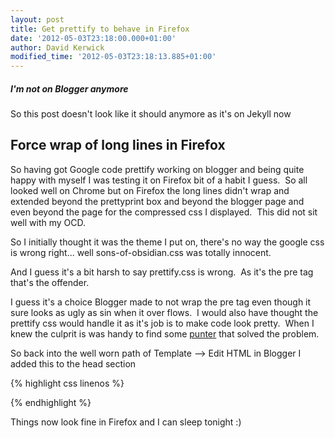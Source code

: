 ```yaml
---
layout: post
title: Get prettify to behave in Firefox
date: '2012-05-03T23:18:00.000+01:00'
author: David Kerwick
modified_time: '2012-05-03T23:18:13.885+01:00'
---
```

<div class="note info">
  <h5>I'm not on Blogger anymore</h5>
  <p>So this post doesn't look like it should anymore as it's on Jekyll now</p>
</div>

## Force wrap of long lines in Firefox

So having got Google code prettify working on blogger and being quite happy with myself I was testing it on Firefox bit of a habit I guess.  So all looked well on Chrome but on Firefox the long lines didn't wrap and extended beyond the prettyprint box and beyond the blogger page and even beyond the page for the compressed css I displayed.  This did not sit well with my OCD.

So I initially thought it was the theme I put on, there's no way the google css is wrong right... well sons-of-obsidian.css was totally innocent.

And I guess it's a bit harsh to say prettify.css is wrong.  As it's the pre tag that's the offender.

I guess it's a choice Blogger made to not wrap the pre tag even though it sure looks as ugly as sin when it over flows.  I would also have thought the prettify css would handle it as it's job is to make code look pretty.  When I knew the culprit is was handy to find some [punter](http://www.mitch-solutions.com/blog/16-wrap-text-in-a-tag) that solved the problem.

So back into the well worn path of Template --> Edit HTML in Blogger I added this to the head section

{% highlight css linenos %}
<style type='text/css'>  
   pre {  
      white-space: pre-wrap; /* css-3 */  
      white-space: -moz-pre-wrap; /* Mozilla, since 1999 */  
      white-space: -pre-wrap; /* Opera 4-6 */  
      white-space: -o-pre-wrap; /* Opera 7 */  
      word-wrap: break-word; /* Internet Explorer 5.5+ */  
    }  
</style>  
{% endhighlight %}


Things now look fine in Firefox and I can sleep tonight :)
